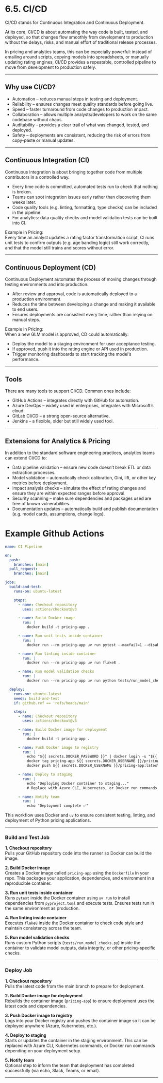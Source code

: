 # 6.5. CI/CD

CI/CD stands for Continuous Integration and Continuous Deployment.

At its core, CI/CD is about automating the way code is built, tested, and deployed, so that changes flow smoothly from development to production without the delays, risks, and manual effort of traditional release processes.

In pricing and analytics teams, this can be especially powerful: instead of emailing around scripts, copying models into spreadsheets, or manually updating rating engines, CI/CD provides a repeatable, controlled pipeline to move from development to production safely.

---

## Why use CI/CD?

- Automation – reduces manual steps in testing and deployment.  
- Reliability – ensures changes meet quality standards before going live.  
- Speed – faster turnaround from code changes to production impact.  
- Collaboration – allows multiple analysts/developers to work on the same codebase without chaos.  
- Auditability – provides a clear trail of what was changed, tested, and deployed.  
- Safety – deployments are consistent, reducing the risk of errors from copy-paste or manual updates.  

---

## Continuous Integration (CI)

Continuous Integration is about bringing together code from multiple contributors in a controlled way.

- Every time code is committed, automated tests run to check that nothing is broken.  
- Teams can spot integration issues early rather than discovering them weeks later.  
- Code quality tools (e.g. linting, formatting, type checks) can be included in the pipeline.  
- For analytics: data quality checks and model validation tests can be built into CI.  

Example in Pricing:  
Every time an analyst updates a rating factor transformation script, CI runs unit tests to confirm outputs (e.g. age banding logic) still work correctly, and that the model still trains and scores without error.

---

## Continuous Deployment (CD)

Continuous Deployment automates the process of moving changes through testing environments and into production.

- After review and approval, code is automatically deployed to a production environment.  
- Reduces the time between developing a change and making it available to end users.  
- Ensures deployments are consistent every time, rather than relying on manual steps.  

Example in Pricing:  
When a new GLM model is approved, CD could automatically:  
- Deploy the model to a staging environment for user acceptance testing.  
- If approved, push it into the rating engine or API used in production.  
- Trigger monitoring dashboards to start tracking the model’s performance.  

---

## Tools

There are many tools to support CI/CD. Common ones include:  

- GitHub Actions – integrates directly with GitHub for automation.  
- Azure DevOps – widely used in enterprises, integrates with Microsoft’s cloud.  
- GitLab CI/CD – a strong open-source alternative.  
- Jenkins – a flexible, older but still widely used tool.  

---

## Extensions for Analytics & Pricing

In addition to the standard software engineering practices, analytics teams can extend CI/CD to:  

- Data pipeline validation – ensure new code doesn’t break ETL or data extraction processes.  
- Model validation – automatically check calibration, Gini, lift, or other key metrics before deployment.  
- Impact analysis checks – simulate the effect of rating changes and ensure they are within expected ranges before approval.  
- Security scanning – make sure dependencies and packages used are free of known vulnerabilities.  
- Documentation updates – automatically build and publish documentation (e.g. model cards, assumptions, change logs).  


# Example Github Actions

```yaml
name: CI Pipeline

on:
  push:            
    branches: [main]
  pull_request:    
    branches: [main]

jobs:
  build-and-test:
    runs-on: ubuntu-latest

    steps:
      - name: Checkout repository
        uses: actions/checkout@v3

      - name: Build Docker image
        run: |
          docker build -t pricing-app .

      - name: Run unit tests inside container
        run: |
          docker run --rm pricing-app uv run pytest --maxfail=1 --disable-warnings -q

      - name: Run linting inside container
        run: |
          docker run --rm pricing-app uv run flake8 .

      - name: Run model validation checks
        run: |
          docker run --rm pricing-app uv run python tests/run_model_checks.py

  deploy:
    runs-on: ubuntu-latest
    needs: build-and-test
    if: github.ref == 'refs/heads/main'

    steps:
      - name: Checkout repository
        uses: actions/checkout@v3

      - name: Build Docker image for deployment
        run: |
          docker build -t pricing-app .

      - name: Push Docker image to registry
        run: |
          echo "${{ secrets.DOCKER_PASSWORD }}" | docker login -u "${{ secrets.DOCKER_USERNAME }}" --password-stdin
          docker tag pricing-app ${{ secrets.DOCKER_USERNAME }}/pricing-app:latest
          docker push ${{ secrets.DOCKER_USERNAME }}/pricing-app:latest

      - name: Deploy to staging
        run: |
          echo "Deploying Docker container to staging..."
          # Replace with Azure CLI, Kubernetes, or Docker run commands

      - name: Notify team
        run: |
          echo "Deployment complete ✅"

```

This workflow uses Docker and `uv` to ensure consistent testing, linting, and deployment of Python pricing applications.

---

### Build and Test Job

**1. Checkout repository**  
Pulls your GitHub repository code into the runner so Docker can build the image.

**2. Build Docker image**  
Creates a Docker image called `pricing-app` using the `Dockerfile` in your repo. This packages your application, dependencies, and environment in a reproducible container.

**3. Run unit tests inside container**  
Runs `pytest` inside the Docker container using `uv run` to install dependencies from `pyproject.toml` and execute tests. Ensures tests run in the same environment as production.

**4. Run linting inside container**  
Executes `flake8` inside the Docker container to check code style and maintain consistency across the team.

**5. Run model validation checks**  
Runs custom Python scripts (`tests/run_model_checks.py`) inside the container to validate model outputs, data integrity, or other pricing-specific checks.

---

### Deploy Job

**1. Checkout repository**  
Pulls the latest code from the main branch to prepare for deployment.

**2. Build Docker image for deployment**  
Rebuilds the container image (`pricing-app`) to ensure deployment uses the latest code and dependencies.

**3. Push Docker image to registry**  
Logs into your Docker registry and pushes the container image so it can be deployed anywhere (Azure, Kubernetes, etc.).

**4. Deploy to staging**  
Starts or updates the container in the staging environment. This can be replaced with Azure CLI, Kubernetes commands, or Docker run commands depending on your deployment setup.

**5. Notify team**  
Optional step to inform the team that deployment has completed successfully (via echo, Slack, Teams, or email).

---
